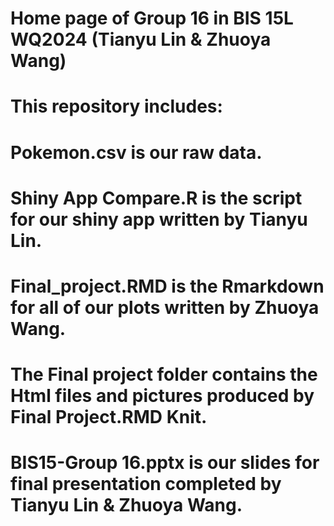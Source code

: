 # Home page of Group 16 in BIS 15L WQ2024 (Tianyu Lin & Zhuoya Wang)

# This repository includes:

# Pokemon.csv is our raw data.

# Shiny App Compare.R is the script for our shiny app written by Tianyu Lin.

# Final_project.RMD is the Rmarkdown for all of our plots written by Zhuoya Wang.

# The Final project folder contains the Html files and pictures produced by Final Project.RMD Knit.

# BIS15-Group 16.pptx is our slides for final presentation completed by Tianyu Lin & Zhuoya Wang.